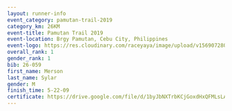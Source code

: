 ```yaml
---
layout: runner-info 
event_category: pamutan-trail-2019 
category_km: 26KM 
event-title: Pamutan Trail 2019 
event-location: Brgy Pamutan, Cebu City, Philippines 
event-logo: https://res.cloudinary.com/raceyaya/image/upload/v1569072806/logo/pamutan-trail_d8abrj.jpg 
overall_rank: 1
gender_rank: 1
bib: 26-059
first_name: Merson
last_name: Sylar
gender: M
finish_time: 5-22-09
certificate: https://drive.google.com/file/d/1byJbNXTrbKCjGoxdHxQFMLsLAJN6-C2x/view?usp=sharing")
---
```


